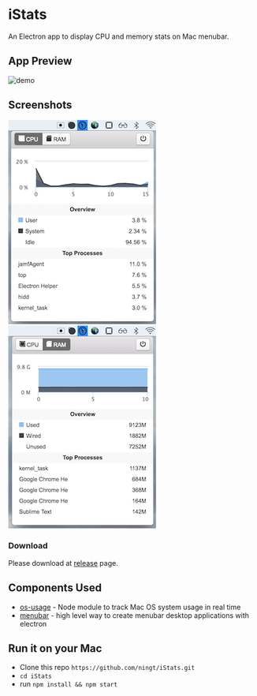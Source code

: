 # iStats
An Electron app to display CPU and memory stats on Mac menubar.

## App Preview
![demo](http://g.recordit.co/Sgeb9Uannw.gif)

## Screenshots
![screenshot1](./images/screenshot1.png)
![screenshot2](./images/screenshot2.png)

### Download
Please download at [release](https://github.com/ningt/iStats/releases) page.

## Components Used
- [os-usage](https://github.com/ningt/os-usage) - Node module to track Mac OS system usage in real time
- [menubar](https://github.com/maxogden/menubar) - high level way to create menubar desktop applications with electron

## Run it on your Mac
- Clone this repo `https://github.com/ningt/iStats.git`
- `cd iStats`
- run `npm install && npm start`